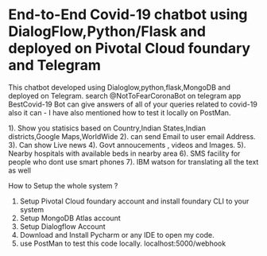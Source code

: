 

# End-to-End Covid-19 chatbot using DialogFlow,Python/Flask and deployed on Pivotal Cloud foundary and Telegram
This chatbot developed using Dialoglow,python,flask,MongoDB and deployed on Telegram. search @NotToFearCoronaBot on telegram app
BestCovid-19 Bot can give answers of all of your queries related to covid-19 also it can -
I have also mentioned how to test it locally on PostMan.

1). Show you statisics based on Country,Indian States,Indian districts,Google Maps,WorldWide
2). can send Email to user email Address.
3). Can show Live news
4). Govt annoucements , videos and Images.
5). Nearby hospitals with available beds in nearby area
6). SMS facility for people who dont use smart phones
7). IBM watson for translating all the text as well



How to Setup the whole system ? 
1. Setup Pivotal Cloud foundary account and install foundary CLI to your system
2. Setup MongoDB Atlas account
3. Setup Dialogflow Account
4. Download and Install Pycharm or any IDE to open my code.
5. use PostMan to test this code locally. localhost:5000/webhook 
